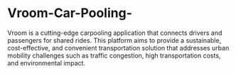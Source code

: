 # Vroom-Car-Pooling-
Vroom is a cutting-edge carpooling application that connects drivers and passengers for shared rides. This platform aims to provide a sustainable, cost-effective, and convenient transportation solution that addresses urban mobility challenges such as traffic congestion, high transportation costs, and environmental impact.
